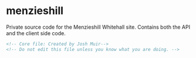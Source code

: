 # menzieshill
Private source code for the Menzieshill Whitehall site.
Contains both the API and the client side code.

```html
<!-- Core file: Created by Josh Muir-->
<!-- Do not edit this file unless you know what you are doing. -->
```
